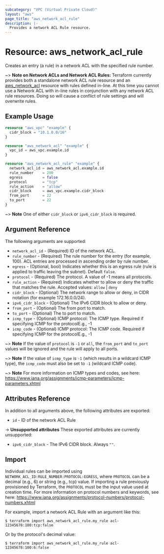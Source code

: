 ```yaml
---
subcategory: "VPC (Virtual Private Cloud)"
layout: "aws"
page_title: "aws_network_acl_rule"
description: |-
  Provides a network ACL Rule resource.
---
```


# Resource: aws_network_acl_rule

Creates an entry (a rule) in a network ACL with the specified rule number.

~> **Note on Network ACLs and Network ACL Rules:** Terraform currently
provides both a standalone network ACL rule resource and an [aws_network_acl][tf-network-acl] resource with rules
defined in-line. At this time you cannot use a Network ACL with in-line rules
in conjunction with any network ACL rule resources. Doing so will cause
a conflict of rule settings and will overwrite rules.

## Example Usage

```terraform
resource "aws_vpc" "example" {
  cidr_block = "10.1.0.0/16"
}

resource "aws_network_acl" "example" {
  vpc_id = aws_vpc.example.id
}

resource "aws_network_acl_rule" "example" {
  network_acl_id = aws_network_acl.example.id
  rule_number    = 200
  egress         = false
  protocol       = "tcp"
  rule_action    = "allow"
  cidr_block     = aws_vpc.example.cidr_block
  from_port      = 22
  to_port        = 22
}
```

~> **Note** One of either `cidr_block` or `ipv6_cidr_block` is required.

## Argument Reference

The following arguments are supported:

* `network_acl_id` - (Required) ID of the network ACL.
* `rule_number` - (Required) The rule number for the entry (for example, 100). ACL entries are processed in ascending order by rule number.
* `egress` - (Optional, bool) Indicates whether this is an egress rule (rule is applied to traffic leaving the subnet). Default `false`.
* `protocol` - (Required) The protocol. A value of -1 means all protocols.
* `rule_action` - (Required) Indicates whether to allow or deny the traffic that matches the rule. Accepted values: `allow` | `deny`
* `cidr_block` - (Optional) The network range to allow or deny, in CIDR notation (for example 172.16.0.0/24).
* `ipv6_cidr_block` - (Optional) The IPv6 CIDR block to allow or deny.
* `from_port` - (Optional) The from port to match.
* `to_port` - (Optional) The to port to match.
* `icmp_type` - (Optional) ICMP protocol: The ICMP type. Required if specifying ICMP for the protocolE.g., -1
* `icmp_code` - (Optional) ICMP protocol: The ICMP code. Required if specifying ICMP for the protocolE.g., -1

~> **Note** If the value of `protocol` is `-1` or `all`, the `from_port` and `to_port` values will be ignored and the rule will apply to all ports.

~> **Note** If the value of `icmp_type` is `-1` (which results in a wildcard ICMP type), the `icmp_code` must also be set to `-1` (wildcard ICMP code).

~> **Note** For more information on ICMP types and codes, see here: https://www.iana.org/assignments/icmp-parameters/icmp-parameters.xhtml

## Attributes Reference

In addition to all arguments above, the following attributes are exported:

* `id` - ID of the network ACL Rule

->  **Unsupported attributes**
These exported attributes are currently unsupported:

* `ipv6_cidr_block` - The IPv6 CIDR block. Always `""`.

## Import

Individual rules can be imported using `NETWORK_ACL_ID:RULE_NUMBER:PROTOCOL:EGRESS`, where `PROTOCOL` can be a decimal (e.g., 6) or string (e.g., tcp) value.
If importing a rule previously provisioned by Terraform, the `PROTOCOL` must be the input value used at creation time.
For more information on protocol numbers and keywords, see here: https://www.iana.org/assignments/protocol-numbers/protocol-numbers.xhtml

For example, import a network ACL Rule with an argument like this:

```console
$ terraform import aws_network_acl_rule.my_rule acl-12345678:100:tcp:false
```

Or by the protocol's decimal value:

```console
$ terraform import aws_network_acl_rule.my_rule acl-12345678:100:6:false
```

[tf-network-acl]: network_acl.html
